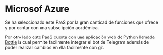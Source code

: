 # Microsof Azure

Se ha seleccionado este PaaS por la gran cantidad de funciones que ofrece y por contar con una subscripción académica.

Por otro lado este PaaS cuenta con una aplicación web de Python llamada [Bottle](http://bottlepy.org/docs/dev/) la cual permite facilmente integrar el bot de Telegram además de poder realizar cambios en ella facilmente con git.
